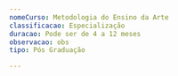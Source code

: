 ```yaml
---
nomeCurso: Metodologia do Ensino da Arte
classificacao: Especialização
duracao: Pode ser de 4 a 12 meses
observacao: obs
tipo: Pós Graduação

---
```


